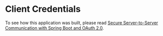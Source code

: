 # Client Credentials

To see how this application was built, please read [Secure Server-to-Server Communication with Spring Boot and OAuth 2.0](https://developer.okta.com/blog/2018/04/02/client-creds-with-spring-boot).